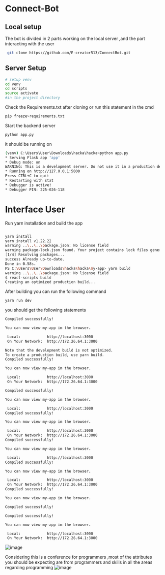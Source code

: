 # Connect-Bot

## Local setup
 The bot is divided in 2 parts working on the local server ,and the part interacting with the user 

```bash
 git clone https://github.com/E-creator513/ConnectBot.git
```

## Server Setup

```bash
# setup venv
cd venv
cd scripts
source activate
#in the project directory
```
 Check the Requirements.txt after cloning or run this statement in the cmd
 ```bash
pip freeze>requirements.txt 
```

 Start the backend server 

 ```bash
python app.py 
```
it should be running on 
 ```bash
(venv) C:\Users\User\Downloads\hacka\hacka>python app.py
 * Serving Flask app 'app'
 * Debug mode: on
WARNING: This is a development server. Do not use it in a production deployment. Use a production WSGI server instead.
 * Running on http://127.0.0.1:5000
Press CTRL+C to quit
 * Restarting with stat
 * Debugger is active!
 * Debugger PIN: 225-026-118

```
# Interface User
Run yarn installation and build the app

 ```bash

 yarn install
yarn install v1.22.22
warning ..\..\..\package.json: No license field
warning package-lock.json found. Your project contains lock files generated by tools other than Yarn. It is advised not to mix package managers in order to avoid resolution inconsistencies caused by unsynchronized lock files. To clear this warning, remove package-lock.json.
[1/4] Resolving packages...
success Already up-to-date.
Done in 0.58s.
PS C:\Users\User\Downloads\hacka\hacka\my-app> yarn build
warning ..\..\..\package.json: No license field
$ react-scripts build
Creating an optimized production build...

 ```
After building you can run the following command 
 ```bash
yarn run dev 
 ```
you should get the following statements 
 ```bash
Compiled successfully!

You can now view my-app in the browser.

  Local:            http://localhost:3000
  On Your Network:  http://172.26.64.1:3000

Note that the development build is not optimized.
To create a production build, use yarn build.
Compiled successfully!

You can now view my-app in the browser.

  Local:            http://localhost:3000
  On Your Network:  http://172.26.64.1:3000

Compiled successfully!

You can now view my-app in the browser.

  Local:            http://localhost:3000
Compiled successfully!

You can now view my-app in the browser.

  Local:            http://localhost:3000
  On Your Network:  http://172.26.64.1:3000
Compiled successfully!

You can now view my-app in the browser.

  Local:            http://localhost:3000
Compiled successfully!

You can now view my-app in the browser.

  Local:            http://localhost:3000
  On Your Network:  http://172.26.64.1:3000
Compiled successfully!

You can now view my-app in the browser.

Compiled successfully!

Compiled successfully!

You can now view my-app in the browser.

  Local:            http://localhost:3000
  On Your Network:  http://172.26.64.1:3000

 ```
![image](https://github.com/user-attachments/assets/311a6aa1-e987-4d93-aadb-bca7c53c559b)

Considering this is a conference for programmers ,most of the attributes you should be expecting are from programmers and skills in all the areas regarding programming 
![image](https://github.com/user-attachments/assets/98a0b998-67a2-47f0-a0f6-df961fe654ef)

